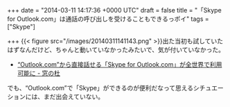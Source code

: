 
+++
date = "2014-03-11 14:17:36 +0000 UTC"
draft = false
title = "「Skype for Outlook.com」は通話の呼び出しを受けることもできるっポイ"
tags = ["Skype"]

+++
{{< figure src="/images/20140311141143.png"  >}}出た当初も試していたはずなんだけど、ちゃんと動いていなかったみたいで、気が付いていなかった。

<ul>
<li><a href="http://www.forest.impress.co.jp/docs/news/20140305_638114.html">“Outlook.com”から直接話せる「Skype for Outlook.com」が全世界で利用可能に - 窓の杜</a></li>
</ul>でも、“Outlook.com”で「Skype」ができるのが便利だなって思えるシチュエーションには、まだ出会えていない。



